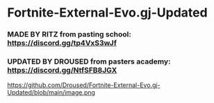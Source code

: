 # Fortnite-External-Evo.gj-Updated

### MADE BY RITZ from pasting school: https://discord.gg/tp4VxS3wJf

### UPDATED BY DROUSED from pasters academy: https://discord.gg/NtfSFB8JGX

https://github.com/Droused/Fortnite-External-Evo.gj-Updated/blob/main/image.png
